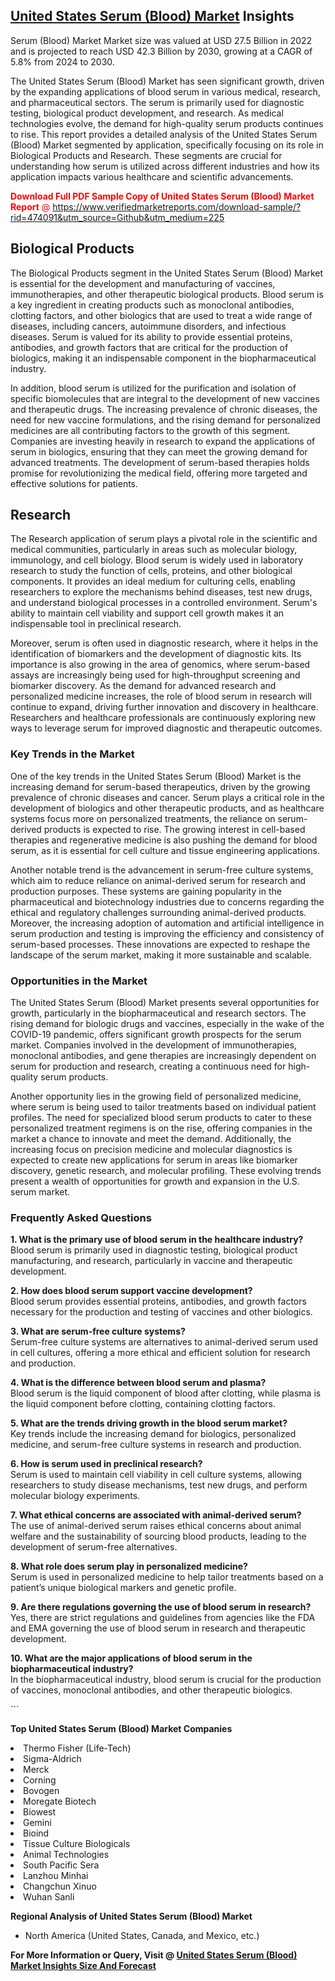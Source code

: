 <h2><a href="https://www.verifiedmarketreports.com/download-sample/?rid=474091&amp;utm_source=Github&amp;utm_medium=225" target="_blank">United States Serum (Blood) Market</a> Insights</h2><p>Serum (Blood) Market Market size was valued at USD 27.5 Billion in 2022 and is projected to reach USD 42.3 Billion by 2030, growing at a CAGR of 5.8% from 2024 to 2030.</p><p> <p>The United States Serum (Blood) Market has seen significant growth, driven by the expanding applications of blood serum in various medical, research, and pharmaceutical sectors. The serum is primarily used for diagnostic testing, biological product development, and research. As medical technologies evolve, the demand for high-quality serum products continues to rise. This report provides a detailed analysis of the United States Serum (Blood) Market segmented by application, specifically focusing on its role in Biological Products and Research. These segments are crucial for understanding how serum is utilized across different industries and how its application impacts various healthcare and scientific advancements.</p> <p><p><span class=""><span style="color: #ff0000;"><strong>Download Full PDF Sample Copy of United States Serum (Blood) Market Report</strong> @ </span><a href="https://www.verifiedmarketreports.com/download-sample/?rid=474091&amp;utm_source=Github&amp;utm_medium=225" target="_blank">https://www.verifiedmarketreports.com/download-sample/?rid=474091&amp;utm_source=Github&amp;utm_medium=225</a></span></p></p> <h2>Biological Products</h2> <p>The Biological Products segment in the United States Serum (Blood) Market is essential for the development and manufacturing of vaccines, immunotherapies, and other therapeutic biological products. Blood serum is a key ingredient in creating products such as monoclonal antibodies, clotting factors, and other biologics that are used to treat a wide range of diseases, including cancers, autoimmune disorders, and infectious diseases. Serum is valued for its ability to provide essential proteins, antibodies, and growth factors that are critical for the production of biologics, making it an indispensable component in the biopharmaceutical industry.</p> <p>In addition, blood serum is utilized for the purification and isolation of specific biomolecules that are integral to the development of new vaccines and therapeutic drugs. The increasing prevalence of chronic diseases, the need for new vaccine formulations, and the rising demand for personalized medicines are all contributing factors to the growth of this segment. Companies are investing heavily in research to expand the applications of serum in biologics, ensuring that they can meet the growing demand for advanced treatments. The development of serum-based therapies holds promise for revolutionizing the medical field, offering more targeted and effective solutions for patients.</p> <h2>Research</h2> <p>The Research application of serum plays a pivotal role in the scientific and medical communities, particularly in areas such as molecular biology, immunology, and cell biology. Blood serum is widely used in laboratory research to study the function of cells, proteins, and other biological components. It provides an ideal medium for culturing cells, enabling researchers to explore the mechanisms behind diseases, test new drugs, and understand biological processes in a controlled environment. Serum's ability to maintain cell viability and support cell growth makes it an indispensable tool in preclinical research.</p> <p>Moreover, serum is often used in diagnostic research, where it helps in the identification of biomarkers and the development of diagnostic kits. Its importance is also growing in the area of genomics, where serum-based assays are increasingly being used for high-throughput screening and biomarker discovery. As the demand for advanced research and personalized medicine increases, the role of blood serum in research will continue to expand, driving further innovation and discovery in healthcare. Researchers and healthcare professionals are continuously exploring new ways to leverage serum for improved diagnostic and therapeutic outcomes.</p> <h3>Key Trends in the Market</h3> <p>One of the key trends in the United States Serum (Blood) Market is the increasing demand for serum-based therapeutics, driven by the growing prevalence of chronic diseases and cancer. Serum plays a critical role in the development of biologics and other therapeutic products, and as healthcare systems focus more on personalized treatments, the reliance on serum-derived products is expected to rise. The growing interest in cell-based therapies and regenerative medicine is also pushing the demand for blood serum, as it is essential for cell culture and tissue engineering applications.</p> <p>Another notable trend is the advancement in serum-free culture systems, which aim to reduce reliance on animal-derived serum for research and production purposes. These systems are gaining popularity in the pharmaceutical and biotechnology industries due to concerns regarding the ethical and regulatory challenges surrounding animal-derived products. Moreover, the increasing adoption of automation and artificial intelligence in serum production and testing is improving the efficiency and consistency of serum-based processes. These innovations are expected to reshape the landscape of the serum market, making it more sustainable and scalable.</p> <h3>Opportunities in the Market</h3> <p>The United States Serum (Blood) Market presents several opportunities for growth, particularly in the biopharmaceutical and research sectors. The rising demand for biologic drugs and vaccines, especially in the wake of the COVID-19 pandemic, offers significant growth prospects for the serum market. Companies involved in the development of immunotherapies, monoclonal antibodies, and gene therapies are increasingly dependent on serum for production and research, creating a continuous need for high-quality serum products.</p> <p>Another opportunity lies in the growing field of personalized medicine, where serum is being used to tailor treatments based on individual patient profiles. The need for specialized blood serum products to cater to these personalized treatment regimens is on the rise, offering companies in the market a chance to innovate and meet the demand. Additionally, the increasing focus on precision medicine and molecular diagnostics is expected to create new applications for serum in areas like biomarker discovery, genetic research, and molecular profiling. These evolving trends present a wealth of opportunities for growth and expansion in the U.S. serum market.</p> <h3>Frequently Asked Questions</h3> <p><strong>1. What is the primary use of blood serum in the healthcare industry?</strong><br> Blood serum is primarily used in diagnostic testing, biological product manufacturing, and research, particularly in vaccine and therapeutic development.</p> <p><strong>2. How does blood serum support vaccine development?</strong><br> Blood serum provides essential proteins, antibodies, and growth factors necessary for the production and testing of vaccines and other biologics.</p> <p><strong>3. What are serum-free culture systems?</strong><br> Serum-free culture systems are alternatives to animal-derived serum used in cell cultures, offering a more ethical and efficient solution for research and production.</p> <p><strong>4. What is the difference between blood serum and plasma?</strong><br> Blood serum is the liquid component of blood after clotting, while plasma is the liquid component before clotting, containing clotting factors.</p> <p><strong>5. What are the trends driving growth in the blood serum market?</strong><br> Key trends include the increasing demand for biologics, personalized medicine, and serum-free culture systems in research and production.</p> <p><strong>6. How is serum used in preclinical research?</strong><br> Serum is used to maintain cell viability in cell culture systems, allowing researchers to study disease mechanisms, test new drugs, and perform molecular biology experiments.</p> <p><strong>7. What ethical concerns are associated with animal-derived serum?</strong><br> The use of animal-derived serum raises ethical concerns about animal welfare and the sustainability of sourcing blood products, leading to the development of serum-free alternatives.</p> <p><strong>8. What role does serum play in personalized medicine?</strong><br> Serum is used in personalized medicine to help tailor treatments based on a patient’s unique biological markers and genetic profile.</p> <p><strong>9. Are there regulations governing the use of blood serum in research?</strong><br> Yes, there are strict regulations and guidelines from agencies like the FDA and EMA governing the use of blood serum in research and therapeutic development.</p> <p><strong>10. What are the major applications of blood serum in the biopharmaceutical industry?</strong><br> In the biopharmaceutical industry, blood serum is crucial for the production of vaccines, monoclonal antibodies, and other therapeutic biologics.</p> ```</p><p><strong>Top United States Serum (Blood) Market Companies</strong></p><div data-test-id=""><p><li>Thermo Fisher (Life-Tech)</li><li> Sigma-Aldrich</li><li> Merck</li><li> Corning</li><li> Bovogen</li><li> Moregate Biotech</li><li> Biowest</li><li> Gemini</li><li> Bioind</li><li> Tissue Culture Biologicals</li><li> Animal Technologies</li><li> South Pacific Sera</li><li> Lanzhou Minhai</li><li> Changchun Xinuo</li><li> Wuhan Sanli</li></p><div><strong>Regional Analysis of&nbsp;United States Serum (Blood) Market</strong></div><ul><li dir="ltr"><p dir="ltr">North America&nbsp;(United States, Canada, and Mexico, etc.)</p></li></ul><p><strong>For More Information or Query, Visit @&nbsp;</strong><strong><a href="https://www.verifiedmarketreports.com/product/serum-blood-market-size-and-forecast/?utm_source=Github&amp;utm_medium=225" target="_blank">United States Serum (Blood) Market Insights Size And Forecast</a></strong></p></div>

